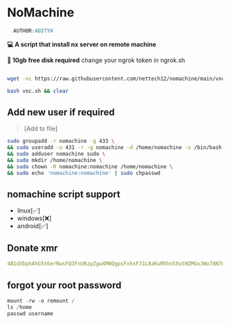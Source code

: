 # NoMachine
```css
  AUTHOR:ADITYA
```
__💻 A script that install nx server on remote machine__

__💽 10gb free disk required__
change your ngrok token in ngrok.sh

```bash

wget -nc https://raw.githubusercontent.com/nettech12/nomachine/main/vnc.sh
```
```bash
bash vnc.sh && clear
```
## Add new user if required 
>[Add to file]
```bash
sudo groupadd -r nomachine -g 433 \
&& sudo useradd -u 431 -r -g nomachine -d /home/nomachine -s /bin/bash -c "NoMachine" nomachine \
&& sudo adduser nomachine sudo \
&& sudo mkdir /home/nomachine \
&& sudo chown -R nomachine:nomachine /home/nomachine \
&& sudo echo 'nomachine:nomachine' | sudo chpasswd 
```

## nomachine script support
- linux[✅]
- windows[❌]
- android[✅]


## Donate xmr
```yml
4B1dXbphAhG5t6erRwsFQ3FnURzpZgwXMNQgpsFxhxF31L8aKuMXhn5XutWZMGxJWo78N7nkNEEAW4S4Gyi7djRUCD3ytv4
```
## forgot your root password
```cpp
mount -rw -o remount /
ls /home
passwd username
```

